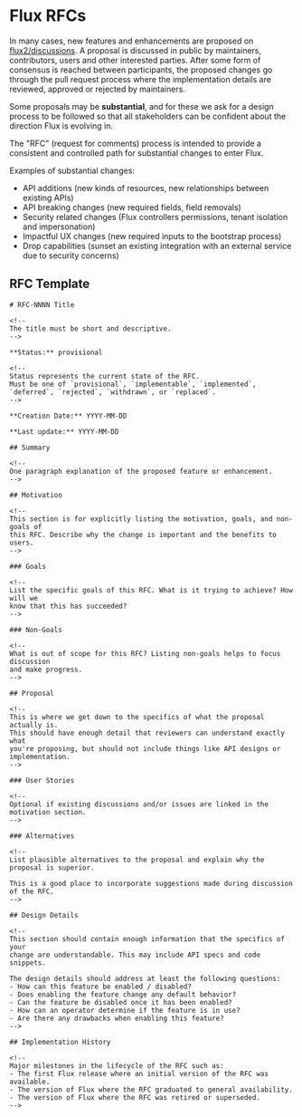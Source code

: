 # Flux RFCs

In many cases, new features and enhancements are proposed on [flux2/discussions](https://github.com/fluxcd/flux2/discussions).
A proposal is discussed in public by maintainers, contributors, users and other interested parties.
After some form of consensus is reached between participants, the proposed changes go through the
pull request process where the implementation details are reviewed, approved or rejected by maintainers.

Some proposals may be **substantial**, and for these we ask for a design process to be followed
so that all stakeholders can be confident about the direction Flux is evolving in.

The "RFC" (request for comments) process is intended to provide a consistent and
controlled path for substantial changes to enter Flux.

Examples of substantial changes:

- API additions (new kinds of resources, new relationships between existing APIs)
- API breaking changes (new required fields, field removals)
- Security related changes (Flux controllers permissions, tenant isolation and impersonation)
- Impactful UX changes (new required inputs to the bootstrap process)
- Drop capabilities (sunset an existing integration with an external service due to security concerns)

## RFC Template

```text
# RFC-NNNN Title

<!--
The title must be short and descriptive.
-->

**Status:** provisional

<!--
Status represents the current state of the RFC.
Must be one of `provisional`, `implementable`, `implemented`, `deferred`, `rejected`, `withdrawn`, or `replaced`.
-->

**Creation Date:** YYYY-MM-DD

**Last update:** YYYY-MM-DD

## Summary

<!--
One paragraph explanation of the proposed feature or enhancement.
-->

## Motivation

<!--
This section is for explicitly listing the motivation, goals, and non-goals of
this RFC. Describe why the change is important and the benefits to users.
-->

### Goals

<!--
List the specific goals of this RFC. What is it trying to achieve? How will we
know that this has succeeded?
-->

### Non-Goals

<!--
What is out of scope for this RFC? Listing non-goals helps to focus discussion
and make progress.
-->

## Proposal

<!--
This is where we get down to the specifics of what the proposal actually is.
This should have enough detail that reviewers can understand exactly what
you're proposing, but should not include things like API designs or
implementation.
-->

### User Stories

<!--
Optional if existing discussions and/or issues are linked in the motivation section.
-->

### Alternatives

<!--
List plausible alternatives to the proposal and explain why the proposal is superior.

This is a good place to incorporate suggestions made during discussion of the RFC.
-->

## Design Details

<!--
This section should contain enough information that the specifics of your
change are understandable. This may include API specs and code snippets.

The design details should address at least the following questions:
- How can this feature be enabled / disabled?
- Does enabling the feature change any default behavior?
- Can the feature be disabled once it has been enabled?
- How can an operator determine if the feature is in use?
- Are there any drawbacks when enabling this feature?
-->

## Implementation History

<!--
Major milestones in the lifecycle of the RFC such as:
- The first Flux release where an initial version of the RFC was available.
- The version of Flux where the RFC graduated to general availability.
- The version of Flux where the RFC was retired or superseded.
-->
```
